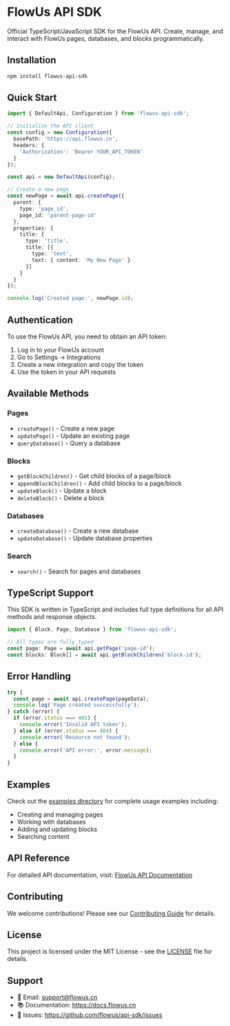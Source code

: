 # FlowUs API SDK

Official TypeScript/JavaScript SDK for the FlowUs API. Create, manage, and interact with FlowUs pages, databases, and blocks programmatically.

## Installation

```bash
npm install flowus-api-sdk
```

## Quick Start

```typescript
import { DefaultApi, Configuration } from 'flowus-api-sdk';

// Initialize the API client
const config = new Configuration({
  basePath: 'https://api.flowus.cn',
  headers: {
    'Authorization': 'Bearer YOUR_API_TOKEN'
  }
});

const api = new DefaultApi(config);

// Create a new page
const newPage = await api.createPage({
  parent: {
    type: 'page_id',
    page_id: 'parent-page-id'
  },
  properties: {
    title: {
      type: 'title',
      title: [{
        type: 'text',
        text: { content: 'My New Page' }
      }]
    }
  }
});

console.log('Created page:', newPage.id);
```

## Authentication

To use the FlowUs API, you need to obtain an API token:

1. Log in to your FlowUs account
2. Go to Settings → Integrations
3. Create a new integration and copy the token
4. Use the token in your API requests

## Available Methods

### Pages
- `createPage()` - Create a new page
- `updatePage()` - Update an existing page
- `queryDatabase()` - Query a database

### Blocks
- `getBlockChildren()` - Get child blocks of a page/block
- `appendBlockChildren()` - Add child blocks to a page/block
- `updateBlock()` - Update a block
- `deleteBlock()` - Delete a block

### Databases
- `createDatabase()` - Create a new database
- `updateDatabase()` - Update database properties

### Search
- `search()` - Search for pages and databases

## TypeScript Support

This SDK is written in TypeScript and includes full type definitions for all API methods and response objects.

```typescript
import { Block, Page, Database } from 'flowus-api-sdk';

// All types are fully typed
const page: Page = await api.getPage('page-id');
const blocks: Block[] = await api.getBlockChildren('block-id');
```

## Error Handling

```typescript
try {
  const page = await api.createPage(pageData);
  console.log('Page created successfully');
} catch (error) {
  if (error.status === 401) {
    console.error('Invalid API token');
  } else if (error.status === 404) {
    console.error('Resource not found');
  } else {
    console.error('API error:', error.message);
  }
}
```

## Examples

Check out the [examples directory](../../typescript-demo) for complete usage examples including:

- Creating and managing pages
- Working with databases
- Adding and updating blocks
- Searching content

## API Reference

For detailed API documentation, visit: [FlowUs API Documentation](https://docs.flowus.cn/api)

## Contributing

We welcome contributions! Please see our [Contributing Guide](../../CONTRIBUTING.md) for details.

## License

This project is licensed under the MIT License - see the [LICENSE](LICENSE) file for details.

## Support

- 📧 Email: support@flowus.cn
- 📚 Documentation: https://docs.flowus.cn
- 🐛 Issues: https://github.com/flowus/api-sdk/issues
